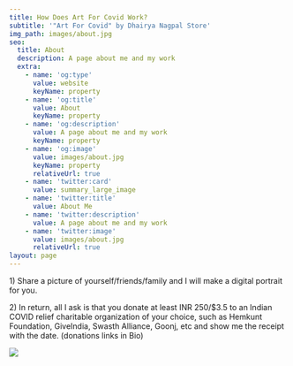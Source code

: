 ```yaml
---
title: How Does Art For Covid Work?
subtitle: '"Art For Covid" by Dhairya Nagpal Store'
img_path: images/about.jpg
seo:
  title: About
  description: A page about me and my work
  extra:
    - name: 'og:type'
      value: website
      keyName: property
    - name: 'og:title'
      value: About
      keyName: property
    - name: 'og:description'
      value: A page about me and my work
      keyName: property
    - name: 'og:image'
      value: images/about.jpg
      keyName: property
      relativeUrl: true
    - name: 'twitter:card'
      value: summary_large_image
    - name: 'twitter:title'
      value: About Me
    - name: 'twitter:description'
      value: A page about me and my work
    - name: 'twitter:image'
      value: images/about.jpg
      relativeUrl: true
layout: page
---
```

1\) Share a picture of yourself/friends/family and I will make a digital portrait for you.

2\) In return, all I ask is that you donate at least INR 250/$3.5 to an Indian COVID relief charitable organization of your choice, such as Hemkunt Foundation, GiveIndia, Swasth Alliance, Goonj, etc and show me the receipt with the date. (donations links in Bio)


![](../images/unique-thyme.png)
